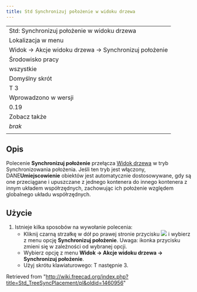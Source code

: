 ```yaml
---
title: Std Synchronizuj położenie w widoku drzewa
---
```

|  |
| --- |
| Std: Synchronizuj położenie w widoku drzewa |
| Lokalizacja w menu |
| Widok → Akcje widoku drzewa → Synchronizuj położenie |
| Środowisko pracy |
| wszystkie |
| Domyślny skrót |
| T 3 |
| Wprowadzono w wersji |
| 0.19 |
| Zobacz także |
| *brak* |
|  |

## Opis

Polecenie **Synchronizuj położenie** przełącza [Widok drzewa](/Tree_view/pl "Tree view/pl") w tryb Synchronizowania położenia. Jeśli ten tryb jest włączony, DANE**Umiejscowienie** obiektów jest automatycznie dostosowywane, gdy są one przeciągane i upuszczane z jednego kontenera do innego kontenera z innym układem współrzędnych, zachowując ich położenie względem globalnego układu współrzędnych.

## Użycie

1. Istnieje kilka sposobów na wywołanie polecenia:
   * Kliknij czarną strzałkę w dół po prawej stronie przycisku ![](/images/Std_TreeSyncView.svg) i wybierz z menu opcję **Synchronizuj położenie**. Uwaga: ikonka przycisku zmieni się w zależności od wybranej opcji.
   * Wybierz opcję z menu **Widok → Akcje widoku drzewa → Synchronizuj położenie**.
   * Użyj skrótu klawiaturowego: T następnie 3.

Retrieved from "<http://wiki.freecad.org/index.php?title=Std_TreeSyncPlacement/pl&oldid=1460956>"